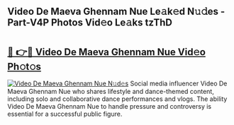 ## Video De Maeva Ghennam Nue Le𝚊k𝚎d N𝚞𝚍es - Part-V4P Photos Vid𝚎o Le𝚊ks tzThD

# <h2><a href="http://fb3lilq.evod.top/?m=Video+De+Maeva+Ghennam+Nue">🔗 👉🔴 Video De Maeva Ghennam Nue Vid𝚎o Ph𝚘t𝚘s</a></h2>

[![Video De Maeva Ghennam Nue N𝚞d𝚎s](https://i.imgur.com/8V9OHl7.gif)](http://fb3lilq.evod.top/?m=Video+De+Maeva+Ghennam+Nue)
Social media influencer Video De Maeva Ghennam Nue who shares lifestyle and dance-themed content, including solo and collaborative dance performances and vlogs. The ability Video De Maeva Ghennam Nue to handle pressure and controversy is essential for a successful public figure. 

